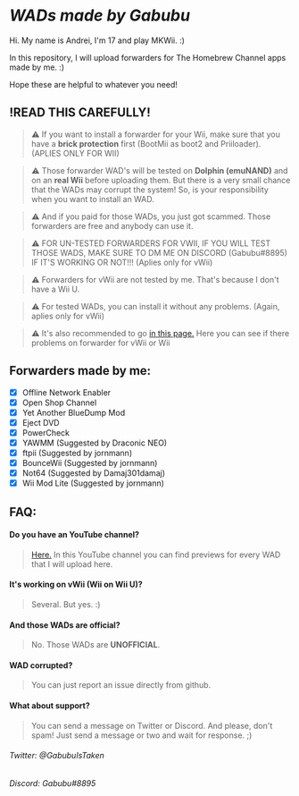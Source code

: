 # _WADs made by Gabubu_
Hi. My name is Andrei, I'm 17 and play MKWii. :)

In this repository, I will upload forwarders for The Homebrew Channel apps made by me. :)

Hope these are helpful to whatever you need!

## !READ THIS CAREFULLY!
>⚠️ If you want to install a forwarder for your Wii, make sure that you have a **brick protection** first (BootMii as boot2 and Priiloader). (APLIES ONLY FOR WII)

>⚠️ Those forwarder WAD's will be tested on **Dolphin (emuNAND)** and on an **real Wii** before uploading them. But there is a very small chance that the WADs may corrupt the system! So, is your responsibility when you want to install an WAD.

>⚠️ And if you paid for those WADs, you just got scammed. Those forwarders are free and anybody can use it.

>⚠️ FOR UN-TESTED FORWARDERS FOR VWII, IF YOU WILL TEST THOSE WADS, MAKE SURE TO DM ME ON DISCORD (Gabubu#8895) IF IT'S WORKING OR NOT!!! (Aplies only for vWii)

>⚠️ Forwarders for vWii are not tested by me. That's because I don't have a Wii U.

>⚠️ For tested WADs, you can install it without any problems. (Again, aplies only for vWii)

>⚠️ It's also recommended to go [in this page.](https://github.com/GabubuAvailable/WADs-by-Gabubu/wiki/Forwarders-(WADs)) Here you can see if there problems on forwarder for vWii or Wii

## Forwarders made by me:
- [x] Offline Network Enabler
- [x] Open Shop Channel
- [x] Yet Another BlueDump Mod
- [x] Eject DVD
- [x] PowerCheck
- [x] YAWMM (Suggested by Draconic NEO)
- [x] ftpii (Suggested by jornmann)
- [x] BounceWii (Suggested by jornmann)
- [x] Not64 (Suggested by Damaj301damaj)
- [x] Wii Mod Lite (Suggested by jornmann)

## FAQ:
#### Do you have an YouTube channel?
>[Here.](https://youtube.com/channel/UCmTUqZ62B-KrDhbzTuRdfAw)
>In this YouTube channel you can find previews for every WAD that I will upload here.

#### It's working on vWii (Wii on Wii U)?
>Several. But yes. :)

#### And those WADs are official?
>No. Those WADs are **UNOFFICIAL**. 

#### WAD corrupted?
>You can just report an issue directly from github.

#### What about support?
>You can send a message on Twitter or Discord.
>And please, don't spam! Just send a message or two and wait for response. ;)

###### Twitter: @GabubuIsTaken

###### Discord: Gabubu#8895
